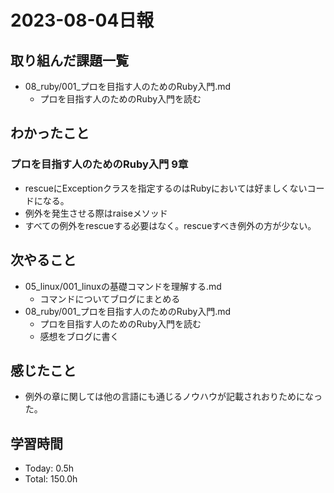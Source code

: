 # 2023-08-04日報

## 取り組んだ課題一覧
* 08_ruby/001_プロを目指す人のためのRuby入門.md
  * プロを目指す人のためのRuby入門を読む

## わかったこと
### プロを目指す人のためのRuby入門 9章
* rescueにExceptionクラスを指定するのはRubyにおいては好ましくないコードになる。
* 例外を発生させる際はraiseメソッド
* すべての例外をrescueする必要はなく。rescueすべき例外の方が少ない。

## 次やること
* 05_linux/001_linuxの基礎コマンドを理解する.md
  * コマンドについてブログにまとめる
* 08_ruby/001_プロを目指す人のためのRuby入門.md
  * プロを目指す人のためのRuby入門を読む
  * 感想をブログに書く

## 感じたこと
* 例外の章に関しては他の言語にも通じるノウハウが記載されおりためになった。

## 学習時間
* Today: 0.5h
* Total: 150.0h

